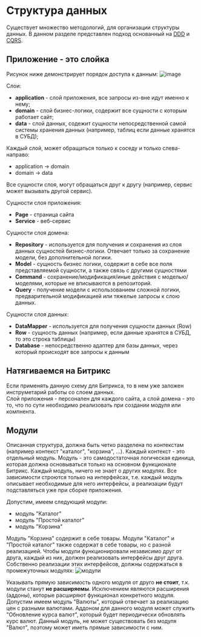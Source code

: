 # Структура данных

Существует множество методологий, для организации структуры данных.
В данном разделе представлен подход основанный на [DDD](https://ru.wikipedia.org/wiki/Проблемно-ориентированное_проектирование) и [CQRS](https://ru.wikipedia.org/wiki/CQRS).

## Приложение - это слойка

Рисунок ниже демонстрирует порядок доступа к данным:
![image](https://github.com/irpsv/bitrix-docs/blob/master/manual/assets/Screenshot_2.png)

Слои:
- **application** - слой приложения, все запросы из-вне идут именно к нему;
- **domain** - слой бизнес-логики, содержит все сущности с которым работает сайт;
- **data** - слой данных, содежит сущности непосредственной самой системы хранения данных (например, таблиц если данные хранятся в СУБД);

Каждый слой, может обращаться только к соседу и только слева-направо:
- application -> domain
- domain -> data

Все сущности слоя, могут обращаться друг к другу (например, сервис может вызывать другой сервис).

Сущности слоя приложения:
- **Page** - страница сайта
- **Service** - веб-сервис

Сущности слоя домена:
- **Repository** - используется для получения и сохранения из слоя данных сущностей бизнес-логики. Отвечает только за сохранение модели, без дополнительной логики.
- **Model** - сущность бизнес логики, содержит в себе все поля представляемой сущности, а также связь с другими сущностями
- **Command** - сохранение/модификация/иные действия с моделью/моделями, которые не вписываются в репозиторий.
- **Query** - получение модели с использованием сложной логики, предварительной модификацией или тяжелые запросы к слою данных.

Сущности слоя данных:
- **DataMapper** - используется для получения сущности данных (Row)
- **Row** - сущность данных (например, если данные хранятся в СУБД, то это строка таблицы)
- **Database** - непосредственно адаптер для базы данных, через который происходят все запросы к данным

## Натягиваемся на Битрикс

Если применять данную схему для Битрикса, то в нем уже заложен инструметарий работы со слоем данных.  
Слой приложения - персонален для каждого сайта, а слой домена - это то, что по сути необходимо реализовать при создании модуля или компнента.

## Модули

Описанная структура, должна быть четко разделена по контекстам (например контекст "каталог", "корзина", ...).
Каждый контекст - это отдельный модуль.
Модуль - это самодостаточная логическая единица, которая должна основываться только на основном функционале Битрикс.
Каждый модуль, ничего не знает о других модулях.
Все зависимости строются только на интерфейсах, т.е. каждый модуль описывает необходимые для него интерфейсы, а реализации будут подставляться уже при сборке приложения.

Допустим, имеем следующий модули:
- модуль "Каталог"
- модуль "Простой каталог"
- модуль "Корзина"

Модуль "Корзина" содержит в себе товары.
Модули "Каталог" и "Простой каталог" также содержат в себе товары, но с разной реализацией.
Чтобы модули функционировали независимо друг от друга, каждый из них, должен реализовать интерфейсы друг друга.
Собственно реализации этих интерфейсов, должны содержаться в промежуточных модулях:
![модули](https://github.com/irpsv/bitrix-docs/blob/master/manual/assets/Screenshot_1.png)

Указывать прямую зависимость одного модуля от друго **не стоит**, т.к. модули станут **не расширяемы**.
Исключением являются расширения (аддоны), которые расширяют функционал конкретного модуля.
Допустим имеем модуль "Валюты", который отвечает за реализацию цен с разными валютами.
Аддоном для данного модуля может служить "Обновление курса валют", который будет периодически обновлять курс валют.
Данный модуль, не может существовать без модуля "Валют", поэтому может иметь прямые зависимости с ним.
